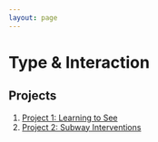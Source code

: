 ```yaml
---
layout: page
---
```


# Type & Interaction

## Projects

1. [Project 1: Learning to See](./project-1.html)
1. [Project 2: Subway Interventions](./project-2.html)
